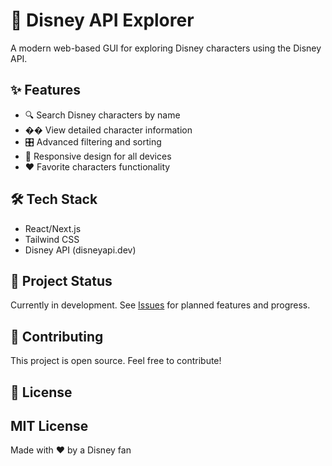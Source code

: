 # 🏰 Disney API Explorer
A modern web-based GUI for exploring Disney characters using the Disney API.
## ✨ Features
- 🔍 Search Disney characters by name
- �� View detailed character information
- 🎛️ Advanced filtering and sorting
- 📱 Responsive design for all devices
- ❤️ Favorite characters functionality
## 🛠️ Tech Stack
- React/Next.js
- Tailwind CSS
- Disney API (disneyapi.dev)
## 🎯 Project Status
Currently in development. See [Issues](../../issues) for planned features and progress.
## 🤝 Contributing
This project is open source. Feel free to contribute!
## 📄 License
MIT License
---
Made with ❤️ by a Disney fan
